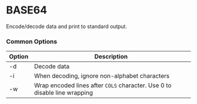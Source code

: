 # BASE64

Encode/decode data and print to standard output.

### Common Options

| Option | Description |
| --- | --- |
| -d | Decode data |
| -i | When decoding, ignore non-alphabet characters |
| -w | Wrap encoded lines after `COLS` character.  Use 0 to disable line wrapping |


